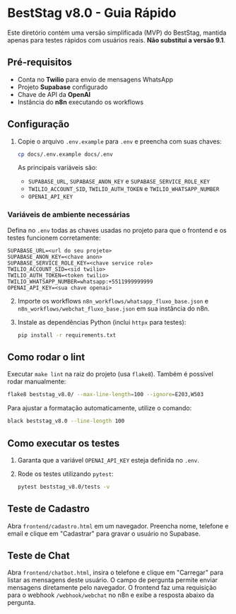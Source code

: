 # BestStag v8.0 - Guia Rápido

Este diretório contém uma versão simplificada (MVP) do BestStag, mantida apenas
para testes rápidos com usuários reais. **Não substitui a versão 9.1**.

## Pré-requisitos

- Conta no **Twilio** para envio de mensagens WhatsApp
- Projeto **Supabase** configurado
- Chave de API da **OpenAI**
- Instância do **n8n** executando os workflows

## Configuração

1. Copie o arquivo `.env.example` para `.env` e preencha com suas chaves:

   ```bash
   cp docs/.env.example docs/.env
   ```
   As principais variáveis são:
   - `SUPABASE_URL`, `SUPABASE_ANON_KEY` e `SUPABASE_SERVICE_ROLE_KEY`
   - `TWILIO_ACCOUNT_SID`, `TWILIO_AUTH_TOKEN` e `TWILIO_WHATSAPP_NUMBER`
   - `OPENAI_API_KEY`

### Variáveis de ambiente necessárias

Defina no `.env` todas as chaves usadas no projeto para que o frontend e os
testes funcionem corretamente:

```text
SUPABASE_URL=<url do seu projeto>
SUPABASE_ANON_KEY=<chave anon>
SUPABASE_SERVICE_ROLE_KEY=<chave service role>
TWILIO_ACCOUNT_SID=<sid twilio>
TWILIO_AUTH_TOKEN=<token twilio>
TWILIO_WHATSAPP_NUMBER=whatsapp:+5511999999999
OPENAI_API_KEY=<sua chave openai>
```

2. Importe os workflows `n8n_workflows/whatsapp_fluxo_base.json` e
   `n8n_workflows/webchat_fluxo_base.json` em sua instância do n8n.

3. Instale as dependências Python (inclui `httpx` para testes):

   ```bash
   pip install -r requirements.txt
   ```

## Como rodar o lint

Executar `make lint` na raiz do projeto (usa `flake8`). Também é possível rodar
manualmente:

```bash
flake8 beststag_v8.0/ --max-line-length=100 --ignore=E203,W503
```

Para ajustar a formatação automaticamente, utilize o comando:

```bash
black beststag_v8.0 --line-length 100
```

## Como executar os testes

1. Garanta que a variável `OPENAI_API_KEY` esteja definida no `.env`.
2. Rode os testes utilizando `pytest`:

   ```bash
   pytest beststag_v8.0/tests -v
   ```

## Teste de Cadastro

Abra `frontend/cadastro.html` em um navegador. Preencha nome, telefone e email e
clique em "Cadastrar" para gravar o usuário no Supabase.

## Teste de Chat

Abra `frontend/chatbot.html`, insira o telefone e clique em "Carregar" para
listar as mensagens deste usuário. O campo de pergunta permite enviar
mensagens diretamente pelo navegador. O frontend faz uma requisição para o
webhook `/webhook/webchat` no n8n e exibe a resposta abaixo da pergunta.

